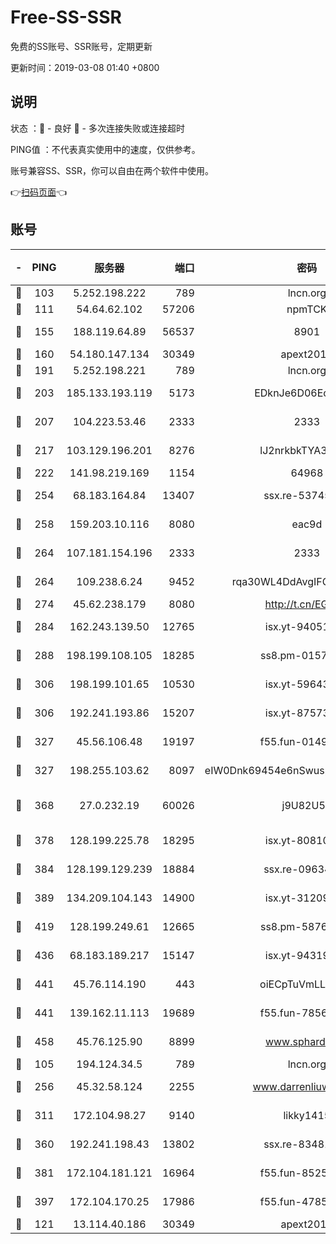 # Free-SS-SSR

免费的SS账号、SSR账号，定期更新

更新时间：2019-03-08 01:40 +0800

## 说明

状态     ：🙂 - 良好 🙁 - 多次连接失败或连接超时

PING值   ：不代表真实使用中的速度，仅供参考。

账号兼容SS、SSR，你可以自由在两个软件中使用。

👉[扫码页面](https://liesauer.github.io/Free-SS-SSR/)👈

## 账号

|-|PING|服务器|端口|密码|加密方式|区域|
|:----:|:----:|:-----:|-----:|:----:|:----:|:----:|
|🙂|103|5.252.198.222|789|lncn.org|rc4|JP|
|🙂|111|54.64.62.102|57206|npmTCK|rc4-md5|JP|
|🙂|155|188.119.64.89|56537|8901|aes-256-cfb|RU|
|🙂|160|54.180.147.134|30349|apext2019|chacha20|KR|
|🙂|191|5.252.198.221|789|lncn.org|rc4|JP|
|🙂|203|185.133.193.119|5173|EDknJe6D06EoWDaw|aes-256-cfb|US|
|🙂|207|104.223.53.46|2333|2333|aes-256-cfb|US|
|🙂|217|103.129.196.201|8276|lJ2nrkbkTYA30wv0|aes-256-cfb|US|
|🙂|222|141.98.219.169|1154|64968|chacha20|US|
|🙂|254|68.183.164.84|13407|ssx.re-53745129|aes-256-cfb|US|
|🙂|258|159.203.10.116|8080|eac9d|aes-256-cfb|CA|
|🙂|264|107.181.154.196|2333|2333|aes-256-cfb|US|
|🙂|264|109.238.6.24|9452|rqa30WL4DdAvgIFG6Fs3znzTa|aes-256-cfb|FR|
|🙂|274|45.62.238.179|8080|http://t.cn/EGJIyrl|rc4-md5|CA|
|🙂|284|162.243.139.50|12765|isx.yt-94051711|aes-256-cfb|US|
|🙂|288|198.199.108.105|18285|ss8.pm-01574549|aes-256-cfb|US|
|🙂|306|198.199.101.65|10530|isx.yt-59643957|aes-256-cfb|US|
|🙂|306|192.241.193.86|15207|isx.yt-87573617|aes-256-cfb|US|
|🙂|327|45.56.106.48|19197|f55.fun-01494565|aes-256-cfb|US|
|🙂|327|198.255.103.62|8097|eIW0Dnk69454e6nSwuspv9DmS201tQ0D|aes-256-cfb|US|
|🙂|368|27.0.232.19|60026|j9U82U53|xchacha20-ietf-poly1305|HK|
|🙂|378|128.199.225.78|18295|isx.yt-80810845|aes-256-cfb|SG|
|🙂|384|128.199.129.239|18884|ssx.re-09634960|aes-256-cfb|SG|
|🙂|389|134.209.104.143|14900|isx.yt-31209603|aes-256-cfb|SG|
|🙂|419|128.199.249.61|12665|ss8.pm-58768243|aes-256-cfb|SG|
|🙂|436|68.183.189.217|15147|isx.yt-94319224|aes-256-cfb|SG|
|🙂|441|45.76.114.190|443|oiECpTuVmLLxk4Ts|aes-256-cfb|AU|
|🙂|441|139.162.11.113|19689|f55.fun-78561248|aes-256-cfb|SG|
|🙂|458|45.76.125.90|8899|www.sphard.com|aes-256-cfb|AU|
|🙂|105|194.124.34.5|789|lncn.org|rc4|JP|
|🙂|256|45.32.58.124|2255|www.darrenliuwei.com|aes-256-cfb|JP|
|🙂|311|172.104.98.27|9140|likky1415|aes-256-cfb|JP|
|🙂|360|192.241.198.43|13802|ssx.re-83481697|aes-256-cfb|US|
|🙂|381|172.104.181.121|16964|f55.fun-85258208|aes-256-cfb|SG|
|🙂|397|172.104.170.25|17986|f55.fun-47859679|aes-256-cfb|SG|
|🙁|121|13.114.40.186|30349|apext2019|chacha20|JP|
